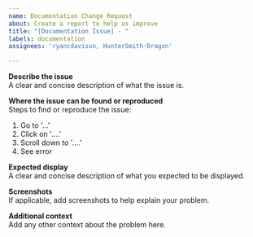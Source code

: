 ```yaml
---
name: Documentation Change Request
about: Create a report to help us improve
title: "[Documentation Issue] - "
labels: documentation
assignees: 'ryancdavison, HunterSmith-Dragon'

---
```


**Describe the issue**  
A clear and concise description of what the issue is.

**Where the issue can be found or reproduced**  
Steps to find or reproduce the issue:
1. Go to '...'
2. Click on '....'
3. Scroll down to '....'
4. See error

**Expected display**  
A clear and concise description of what you expected to be displayed.

**Screenshots**  
If applicable, add screenshots to help explain your problem.

**Additional context**  
Add any other context about the problem here.
